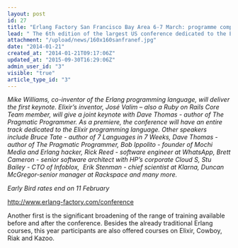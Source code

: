 ```yaml
---
layout: post
id: 27
title: "Erlang Factory San Francisco Bay Area 6-7 March: programme complete"
lead: " The 6th edition of the largest US conference dedicated to the Erlang programming language will take place on 6-7 March and feature over 50 speakers in 8 tracks. "
attachment: "/upload/news/160x160sanfranef.jpg"
date: "2014-01-21"
created_at: "2014-01-21T09:17:06Z"
updated_at: "2015-09-30T16:29:06Z"
admin_user_id: "3"
visible: "true"
article_type_id: "3"
---
```


*Mike Williams, co-inventor of the Erlang programming language, will deliver the first keynote. Elixir’s inventor, José Valim – also a Ruby on Rails Core Team member, will give a joint keynote with Dave Thomas - author of The Pragmatic Programmer. As a premiere, the conference will have an entire track dedicated to the Elixir programming language. Other speakers include Bruce Tate - author of 7 Languages in 7 Weeks, Dave Thomas - author of The Pragmatic Programmer, Bob Ippolito - founder of Mochi Media and Erlang hacker, Rick Reed - software engineer at WhatsApp, Brett Cameron - senior software architect with HP’s corporate Cloud S, Stu Bailey - CTO of Infoblox,  Erik Stenman - chief scientist at Klarna, Duncan McGregor-senior manager at Rackspace and many more.*

*Early Bird rates end on 11 February*

[http://www.erlang-factory.com/conference
](http://www.erlang-factory.com/conference/show/conference-6/home/#home)

Another first is the significant broadening of the range of training available before and after the conference. Besides the already traditional Erlang courses, this year participants are also offered courses on Elixir, Cowboy, Riak and Kazoo. 
